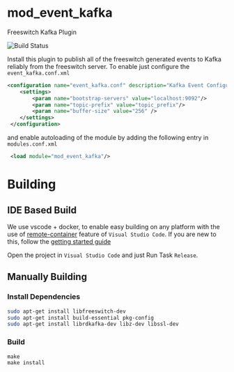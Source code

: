 # mod_event_kafka
Freeswitch Kafka Plugin 

![Build Status](https://travis-ci.com/voiceip/mod_event_redis.svg?branch=master)

Install this plugin to publish all of the freeswitch generated events to Kafka reliably from the freeswitch server. To enable just configure the `event_kafka.conf.xml` 

```xml
<configuration name="event_kafka.conf" description="Kafka Event Configuration">
	<settings>
		<param name="bootstrap-servers" value="localhost:9092"/>
		<param name="topic-prefix" value="topic_prefix"/>
		<param name="buffer-size" value="256" /> 
	</settings>
 </configuration>
```
and enable autoloading of the module by adding the following entry in `modules.conf.xml`

```xml
 <load module="mod_event_kafka"/>
```



# Building

## IDE Based Build

We use vscode + docker, to enable easy building on any platform with the use of [remote-container](https://code.visualstudio.com/docs/remote/containers#_getting-started) feature of `Visual Studio Code`. If you are new to this, follow the [getting started guide](https://code.visualstudio.com/docs/remote/containers#_getting-started) 

Open the project in `Visual Studio Code` and just Run Task `Release`.


## Manually Building

### Install Dependencies
```bash
sudo apt-get install libfreeswitch-dev
sudo apt-get install build-essential pkg-config 
sudo apt-get install librdkafka-dev libz-dev libssl-dev
```

### Build

```
make
make install
```


